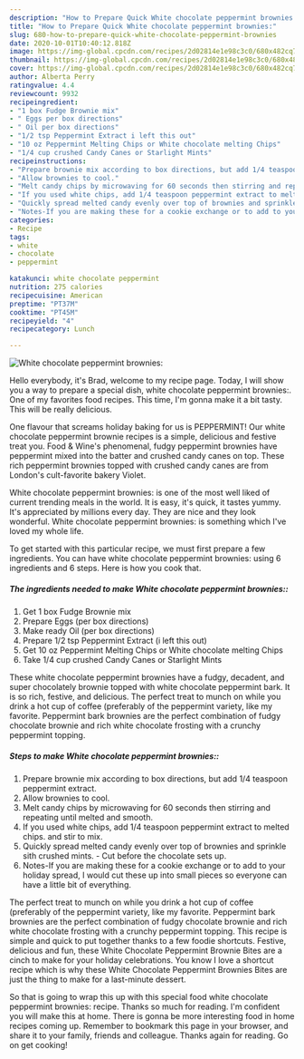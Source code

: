 ```yaml
---
description: "How to Prepare Quick White chocolate peppermint brownies:"
title: "How to Prepare Quick White chocolate peppermint brownies:"
slug: 680-how-to-prepare-quick-white-chocolate-peppermint-brownies
date: 2020-10-01T10:40:12.818Z
image: https://img-global.cpcdn.com/recipes/2d02814e1e98c3c0/680x482cq70/white-chocolate-peppermint-brownies-recipe-main-photo.jpg
thumbnail: https://img-global.cpcdn.com/recipes/2d02814e1e98c3c0/680x482cq70/white-chocolate-peppermint-brownies-recipe-main-photo.jpg
cover: https://img-global.cpcdn.com/recipes/2d02814e1e98c3c0/680x482cq70/white-chocolate-peppermint-brownies-recipe-main-photo.jpg
author: Alberta Perry
ratingvalue: 4.4
reviewcount: 9932
recipeingredient:
- "1 box Fudge Brownie mix"
- " Eggs per box directions"
- " Oil per box directions"
- "1/2 tsp Peppermint Extract i left this out"
- "10 oz Peppermint Melting Chips or White chocolate melting Chips"
- "1/4 cup crushed Candy Canes or Starlight Mints"
recipeinstructions:
- "Prepare brownie mix according to box directions, but add 1/4 teaspoon peppermint extract."
- "Allow brownies to cool."
- "Melt candy chips by microwaving for 60 seconds then stirring and repeating until melted and smooth."
- "If you used white chips, add 1/4 teaspoon peppermint extract to melted chips. and stir to mix."
- "Quickly spread melted candy evenly over top of brownies and sprinkle sith crushed mints. Cut before the chocolate sets up."
- "Notes-If you are making these for a cookie exchange or to add to your holiday spread, I would cut these up into small pieces so everyone can have a little bit of everything."
categories:
- Recipe
tags:
- white
- chocolate
- peppermint

katakunci: white chocolate peppermint 
nutrition: 275 calories
recipecuisine: American
preptime: "PT37M"
cooktime: "PT45M"
recipeyield: "4"
recipecategory: Lunch

---
```



![White chocolate peppermint brownies:](https://img-global.cpcdn.com/recipes/2d02814e1e98c3c0/680x482cq70/white-chocolate-peppermint-brownies-recipe-main-photo.jpg)

Hello everybody, it's Brad, welcome to my recipe page. Today, I will show you a way to prepare a special dish, white chocolate peppermint brownies:. One of my favorites food recipes. This time, I'm gonna make it a bit tasty. This will be really delicious.

One flavour that screams holiday baking for us is PEPPERMINT! Our white chocolate peppermint brownie recipes is a simple, delicious and festive treat you. Food &amp; Wine&#39;s phenomenal, fudgy peppermint brownies have peppermint mixed into the batter and crushed candy canes on top. These rich peppermint brownies topped with crushed candy canes are from London&#39;s cult-favorite bakery Violet.

White chocolate peppermint brownies: is one of the most well liked of current trending meals in the world. It is easy, it's quick, it tastes yummy. It's appreciated by millions every day. They are nice and they look wonderful. White chocolate peppermint brownies: is something which I've loved my whole life.


To get started with this particular recipe, we must first prepare a few ingredients. You can have white chocolate peppermint brownies: using 6 ingredients and 6 steps. Here is how you cook that.

<!--inarticleads1-->

##### The ingredients needed to make White chocolate peppermint brownies::

1. Get 1 box Fudge Brownie mix
1. Prepare  Eggs (per box directions)
1. Make ready  Oil (per box directions)
1. Prepare 1/2 tsp Peppermint Extract (i left this out)
1. Get 10 oz Peppermint Melting Chips or White chocolate melting Chips
1. Take 1/4 cup crushed Candy Canes or Starlight Mints


These white chocolate peppermint brownies have a fudgy, decadent, and super chocolately brownie topped with white chocolate peppermint bark. It is so rich, festive, and delicious. The perfect treat to munch on while you drink a hot cup of coffee (preferably of the peppermint variety, like my favorite. Peppermint bark brownies are the perfect combination of fudgy chocolate brownie and rich white chocolate frosting with a crunchy peppermint topping. 

<!--inarticleads2-->

##### Steps to make White chocolate peppermint brownies::

1. Prepare brownie mix according to box directions, but add 1/4 teaspoon peppermint extract.
1. Allow brownies to cool.
1. Melt candy chips by microwaving for 60 seconds then stirring and repeating until melted and smooth.
1. If you used white chips, add 1/4 teaspoon peppermint extract to melted chips. and stir to mix.
1. Quickly spread melted candy evenly over top of brownies and sprinkle sith crushed mints. - Cut before the chocolate sets up.
1. Notes-If you are making these for a cookie exchange or to add to your holiday spread, I would cut these up into small pieces so everyone can have a little bit of everything.


The perfect treat to munch on while you drink a hot cup of coffee (preferably of the peppermint variety, like my favorite. Peppermint bark brownies are the perfect combination of fudgy chocolate brownie and rich white chocolate frosting with a crunchy peppermint topping. This recipe is simple and quick to put together thanks to a few foodie shortcuts. Festive, delicious and fun, these White Chocolate Peppermint Brownie Bites are a cinch to make for your holiday celebrations. You know I love a shortcut recipe which is why these White Chocolate Peppermint Brownies Bites are just the thing to make for a last-minute dessert. 

So that is going to wrap this up with this special food white chocolate peppermint brownies: recipe. Thanks so much for reading. I'm confident you will make this at home. There is gonna be more interesting food in home recipes coming up. Remember to bookmark this page in your browser, and share it to your family, friends and colleague. Thanks again for reading. Go on get cooking!
